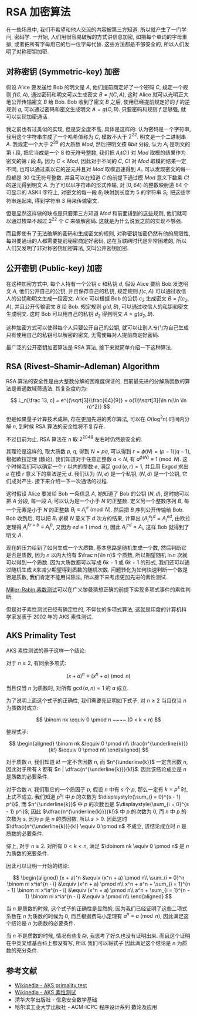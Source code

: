 # RSA 加密算法

在一些场景中, 我们不希望和他人交流的内容被第三方知道, 所以就产生了一门学问, 密码学. 一开始, 人们用很容易破解的方式讲信息加密, 如把每个单词的字母重排, 或者把所有字母用它的后一位字母代替. 这些方法都是不够安全的, 所以人们发明了对称密钥加密.

## 对称密钥 (Symmetric-key) 加密

假设 Alice 要发送给 Bob 的明文是 $A$, 他们提前商定好了一个密码 $C$, 规定一个规则 $f(C, A)$, 通过密码和明文可以生成密文 $B = f(C, A)$, 这时 Alice 就可以光明正大地公开传输密文 $B$ 给 Bob. Bob 收到了密文 $B$ 之后, 使用已经提前规定好的 $f$ 的逆规则 $g$, 可以通过密码和密文生成明文 $A = g(C, B)$. 只要密码和规则 $f$ 足够强, 就可以实现加密通话.

我之前也有过类似的实现, 但是安全度不高, 具体是这样的: 认为密码是一个字符串, 我用这个字符串生成了一个哈希值称为 $C$, 模数不大于 $2^{22}$. 明文是一个二进制串 $A$. 我规定一个大于 $2^{30}$ 的大质数 $Mod$, 然后把明文按 $8bit$ 分段, 认为 $A_i$ 是明文的第 $i$ 段, 把它当成是一个 $8$ 位无符号整数, 我们把 $A_i(C!)$ 对 $Mod$ 取模的结果作为密文的第 $i$ 段 $B_i$. 因为 $C < Mod$, 因此对于不同的 $C$, $C!$ 对 $Mod$ 取模的结果一定不同, 也可以通过乘以它的逆元并且对 $Mod$ 取模迅速得到 $A_i$. 可以发现密文的每一段都是 $30$ 位无符号整数. 并且可以在知道 $C$ 的前提下通过模 $Mod$ 意义下数乘 $C!$ 的逆元得到明文 $A$. 为了可以以字符串的形式传输, 对 $[0, 64)$ 的整数映射道 $64$ 个可显示的 ASKII 字符上, 对密文的每一段 $B_i$ 映射到长度为 $5$ 的字符串 $S_i$, 把这些字符串连起来, 得到字符串 $S$ 用来传输密文.

但是显然这样做的缺点是只要第三方知道 $Mod$ 和前面讲到的这些规则, 他们就可以通过枚举不超过 $2^22$ 个 $C$ 来破解密码. 这就是为什么说我之前的实现不够强.

而且即使有了无法破解的密码和生成密文的规则, 对称密钥加密仍然有他的局限性, 每对要通话的人都需要提前秘密商定好密码, 这在互联网时代是非常困难的, 所以人们又发明了非对称密钥加密算法, 又叫公开密钥加密.

## 公开密钥 (Public-key) 加密

在这种加密方式中, 每个人持有一个公钥 $c$ 和私钥 $d$, 假设 Alice 要给 Bob 发送明文 $A$, 他们公开自己的公钥, 并且保存自己的私钥, 规定规则 $f(c, A)$ 可以通过收信人的公钥和明文生成一段密文. Alice 可以根据 Bob 的公钥 $c_2$ 生成密文 $B = f(c_2, A)$, 并且公开传输密文 $B$ 给 Bob. 规定规则 $g(d, B)$, 可以通过收信人的私钥和密文生成明文. 这时 Bob 可以用自己的私钥 $d_2$ 得到明文 $A = g(d_2, B)$.

这种加密方式可以使得每个人只要公开自己的公钥, 就可以让别人专门为自己生成只有使用自己的私钥可以解密的密文, 无需使每对人提前商定好密码.

最广泛的公开密钥加密算法是 RSA 算法, 接下来就简单介绍一下这种算法.

## RSA (Rivest–Shamir–Adleman) Algorithm

RSA 算法的安全性是由大整数分解的困难度保证的, 目前最先进的分解质因数的算法是普通数域筛选法, 其复杂度约为:

$$
L_n[\frac 13, c] = e^{(\sqrt[3]{\frac{64}{9}} + o(1))\sqrt[3]{\ln n(\ln \ln n)^2}}
$$

但是如果量子计算技术成熟, 存在更加先进的秀尔算法, 可以在 $O(\log^3 n)$ 时间内分解 $n$, 到时候 RSA 算法的安全性将不复存在.

不过目前为止, RSA 算法在 $n$ 取 $2^{2048}$ 左右时仍然是安全的.

其理论是这样的, 取大质数 $p$, $q$, 得到 $N = pq$, 可以得到 $r = \phi(N) = (p - 1)(q - 1)$, 根据欧拉定理 (数论), 我们知道对于任意正整数 $a < N$, 有 $a^{\phi(N)} \equiv 1 \pmod N$. 这个时候我们可以确定一个 $r$ 以内的整数 $e$, 满足 $\gcd(e, r) = 1$, 并且用 Exgcd 求出 $e$ 在模 $r$ 意义下的乘法逆元 $d$. 我们认为 $(N, e)$ 是一个私钥, $(N, d)$ 是一个公钥, 它们成对产生. 接下来介绍一下一次通话的过程.

这时假设 Alice 要发给 Bob 一条信息 $A$, 她知道了 Bob 的公钥 $(N, d)$, 这时她可以把 $A$ 分段, 每一段 $A_i$ 可以认为是一个小于 $N$ 的正整数. 定义另一个整数序列 $B$, 每一个元素是小于 $N$ 的正整数 $B_i \equiv {A_i}^e \pmod N$. 然后把 $B$ 序列公开传输给 Bob. Bob 收到后, 可以把 $B_i$ 求模 $N$ 意义下 $d$ 次方的结果, 计算出 $({A_i}^e)^d = {A_i}^{ed}$, 由欧拉定理得 ${A_i}^{kr + b} \equiv {A_i}^{b}$, 又因为 $ed \equiv 1 \pmod r$, 因此 ${A_i}^{ed} = A_i$, 这样 Bob 就得到了明文 $A$.

现在的压力给到了如何生成一个大质数, 基本思路是随机生成一个数, 然后判断它是否是质数, 因为 $n$ 以内大约有 $\frac n{\ln n}$ 个质数, 所以期望随机 $\ln n$ 次就可以得到一个质数. 因为大质数都可以写成 $6k - 1$ 或 $6k + 1$ 的形式, 我们还可以通过随机生成 $k$来减少期望得到质数的随机次数. 问题转化为如何快速判断一个数是否是质数, 我们肯定不能用试除法, 所以接下来考虑更加先进的素性测试.

[Miller-Rabin 素数测试]()可以在广义黎曼猜想正确的前提下实现多项式事件的素性判断.

但是对于素性测试已经有确定性的, 不仰仗的多项式算法, 这就是印度的计算机科学家发表于 2002 年的 AKS 素性测试.


## AKS Primality Test

AKS 素性测试的基于这样一个结论:

对于 $n \geq 2$, 有同余多项式:

$$
(x + a)^n \equiv (x^n + a) \pmod n
$$

当且仅当 $n$ 为质数时, 对所有 $\gcd(a, n) = 1$ 的 $a$ 成立.

为了说明上面这个式子的正确性, 我们需要先证明如下式子, 对 $n \geq 2$ 当且仅当 $n$ 为质数时成立:

$$
\binom nk \equiv 0 \pmod n ~~~~ (0 < k < n)
$$

整理式子:

$$
\begin{aligned}
\binom nk &\equiv 0 \pmod n\\
\frac{n^{\underline{k}}}{k!} &\equiv 0 \pmod n\\
\end{aligned}
$$

对于质数 $n$, 我们知道 $k!$ 一定不含因数 $n$, 而 $n^{\underline{k}}$ 一定含因数 $n$, 因此对于所有 $k$ 都有 $n | \dfrac{n^{\underline{k}}}{k!}$. 因此该结论成立是 $n$ 是质数的必要条件.

对于合数 $n$, 我们取它的一个质因子 $p$, 假设 $n$ 中有 $s$ 个 $p$, 那么一定有 $k = p^s$ 时, 上式不成立. 我们知道 $p^s!$ 中 $p$ 的次数为 $\displaystyle{\sum_{i = 0}^{s - 1} p^i}$, 而 $n^{\underline{k}}$ 中 $p$ 的次数也是 $\displaystyle{\sum_{i = 0}^{s - 1} p^i}$, 因此 $\dfrac{n^{\underline{k}}}{k!}$ 中 $p$ 的次数为 $0$, 而 $n$ 中 $p$ 的次数为 $s$, 因为 $p$ 是 $n$ 的质因数, 所以 $s > 0$. 因此这时 $\dfrac{n^{\underline{k}}}{k!} \equiv 0 \pmod n$ 不成立, 该结论成立时 $n$ 是质数的必要条件.

综上, 对于 $n \geq 2$. 对所有 $0 < k < n$, 满足 $\dbinom nk \equiv 0 \pmod n$ 是 $n$ 为质数的充要条件.

因此可以证明一开始的结论:

$$
\begin{aligned}
(x + a)^n &\equiv (x^n + a) \pmod n\\
\sum_{i = 0}^n \binom ni x^ia^{n - i} &\equiv (x^n + a) \pmod n\\
x^n + a^n + \sum_{i = 1}^{n - 1} \binom ni x^ia^{n - i} &\equiv (x^n + a) \pmod n\\
a^n + \sum_{i = 1}^{n - 1} \binom ni x^ia^{n - i} &\equiv a \pmod n\\
\end{aligned}
$$

当 $n$ 是质数的时候, 这个式子的正确性是显然的, 因为我们已经证明了这些二项式系数在 $n$ 为质数的时候为 $0$, 而且根据费马小定理有 $a^n \equiv a \pmod n$, 因此满足这个结论是 $n$ 为质数的必要条件.

当 $n$ 不是质数的时候, 情况有些复杂, 我思考了好久也没有证明出来. 而且这个证明在中英文维基百科上都没有写, 所以 我们可以将式子 因此满足这个结论是 $n$ 为质数的充分条件.

## 参考文献

- [Wikipedia - AKS primality test](https://en.wikipedia.org/wiki/AKS_primality_test)
- [Wikipedia - AKS 素性测试](https://zh.wikipedia.org/wiki/AKS%E8%B3%AA%E6%95%B8%E6%B8%AC%E8%A9%**A6**)
- 清华大学出版社 - 信息安全数学基础
- 哈尔滨工业大学出版社 - ACM-ICPC 程序设计系列 数论及应用